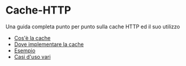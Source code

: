 # Cache-HTTP

Una guida completa punto per punto sulla cache HTTP ed il suo utilizzo

- [Cos'è la cache](Cosa-fa-la-cache.md)
- [Dove implementare la cache](Dove-si-implementa-la-cache.md)
- [Esempio](Esempio-pratico.md)
- [Casi d'uso vari](Dove-e-come-casi-vari.md)
